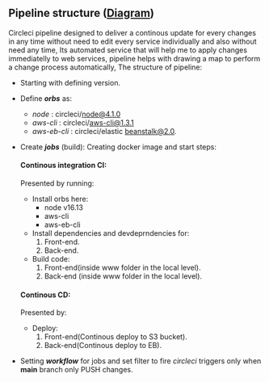  ## Pipeline structure ([Diagram](../Diagrams/Pipeline%20process.jpg))

Circleci pipeline designed to deliver a continous update for every changes in any time without need to edit every service individually and also without need any time, Its automated service that will help me to apply changes immediatelly to web services, pipeline helps with drawing a map to perform a change process automatically, The structure of pipeline:
+ Starting with defining version.
+ Define ***orbs*** as:
    - *node* : circleci/node@4.1.0
    - *aws-cli* : circleci/aws-cli@1.3.1
    - *aws-eb-cli* : circleci/elastic beanstalk@2.0.
+ Create ***jobs*** (build):
   Creating docker image and start steps:
    
   #### Continous integration CI:
    Presented by running:
    * Install orbs here:
      - node v16.13
      - aws-cli
      - aws-eb-cli
    * Install dependencies and devdeprndencies for:
        1. Front-end.
        2. Back-end.
    * Build code:
        1. Front-end(inside www folder in the local level).
        2. Back-end (inside www folder in the local level).

  #### Continous  CD:
  Presented by:
    * Deploy:
       1. Front-end(Continous deploy to S3 bucket).
       2. Back-end(Continous deploy to EB).
+ Setting ***workflow*** for jobs and set filter to fire *circleci* triggers only when **main** branch only PUSH changes.

